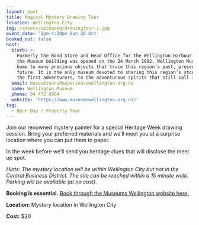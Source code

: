 ```yaml
---
layout: post
title: Magical Mystery Drawing Tour
location: Wellington City
img: /assets/uploaded/drawingtour-1.jpg
event_date: '1pm-4:30pm Sun 28 Oct'
booked_out: false
host:
  blurb: >-
    Formerly the Bond Store and Head Office for the Wellington Harbour Board,
    the Museum building was opened on the 24 March 1892. Wellington Museum is
    home to many precious objects that trace this region’s past, present and
    future. It is the only museum devoted to sharing this region’s stories, from
    the first adventurers, to the adventurous spirits that still call it home.
  email: museumtours@experiencewellington.org.nz
  name: Wellington Museum
  phone: 04 472 8904
  website: 'https://www.museumswellington.org.nz/'
tag:
  - Open Day / Property Tour
---
```

Join our renowned mystery painter for a special Heritage Week drawing session. Bring your preferred materials and we’ll meet you at a surprise location where you can put them to paper.

In the week before we’ll send you heritage clues that will disclose the meet up spot.

_Hints: The mystery location will be within Wellington City but not in the Central Business District. The site can be reached within a 15 minute walk. Parking will be available (at no cost)._ 

**Booking is essential.** [Book through the Museums Wellington website here.](https://www.museumswellington.org.nz/event/magical-mystery-drawing-tour-2-0/)

**Location:** Mystery location in Wellington City

**Cost:** $20
